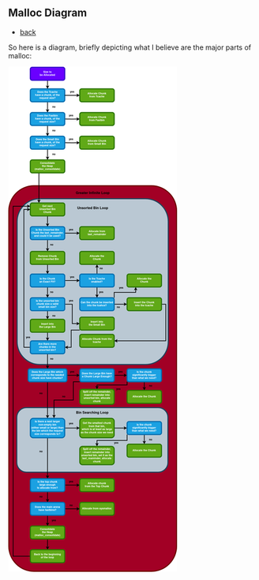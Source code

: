 ## Malloc Diagram

- [back](readme.md)

So here is a diagram, briefly depicting what I believe are the major parts of malloc:

![malloc](malloc_overview.png)